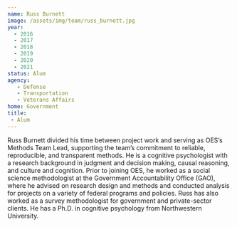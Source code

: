 ```yaml
---
name: Russ Burnett
image: /assets/img/team/russ_burnett.jpg
year:
  - 2016
  - 2017
  - 2018
  - 2019
  - 2020
  - 2021
status: Alum
agency:
   - Defense
   - Transportation
   - Veterans Affairs
home: Government
title: 
 - Alum
---
```


Russ Burnett divided his time between project work and serving as OES’s Methods Team Lead, supporting the team’s commitment to reliable, reproducible, and transparent methods. He is a cognitive psychologist with a research background in judgment and decision making, causal reasoning, and culture and cognition. Prior to joining OES, he worked as a social science methodologist at the Government Accountability Office (GAO), where he advised on research design and methods and conducted analysis for projects on a variety of federal programs and policies. Russ has also worked as a survey methodologist for government and private-sector clients. He has a Ph.D. in cognitive psychology from Northwestern University. 
